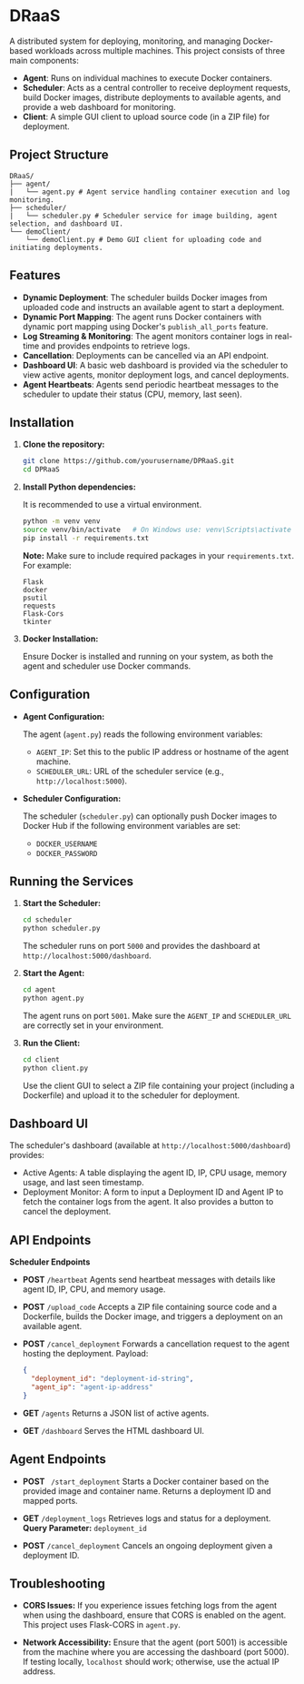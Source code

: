 # DRaaS

A distributed system for deploying, monitoring, and managing Docker-based workloads across multiple machines. This project consists of three main components:

- **Agent**: Runs on individual machines to execute Docker containers.
- **Scheduler**: Acts as a central controller to receive deployment requests, build Docker images, distribute deployments to available agents, and provide a web dashboard for monitoring.
- **Client**: A simple GUI client to upload source code (in a ZIP file) for deployment.

## Project Structure
```
DRaaS/
├── agent/
|   └── agent.py # Agent service handling container execution and log monitoring. 
├── scheduler/
|   └── scheduler.py # Scheduler service for image building, agent selection, and dashboard UI. 
└── demoClient/
    └── demoClient.py # Demo GUI client for uploading code and initiating deployments.
```


## Features

- **Dynamic Deployment**: The scheduler builds Docker images from uploaded code and instructs an available agent to start a deployment.
- **Dynamic Port Mapping**: The agent runs Docker containers with dynamic port mapping using Docker's `publish_all_ports` feature.
- **Log Streaming & Monitoring**: The agent monitors container logs in real-time and provides endpoints to retrieve logs.
- **Cancellation**: Deployments can be cancelled via an API endpoint.
- **Dashboard UI**: A basic web dashboard is provided via the scheduler to view active agents, monitor deployment logs, and cancel deployments.
- **Agent Heartbeats**: Agents send periodic heartbeat messages to the scheduler to update their status (CPU, memory, last seen).

## Installation

1. **Clone the repository:**

   ```bash
   git clone https://github.com/yourusername/DPRaaS.git
   cd DPRaaS
   ```
2. **Install Python dependencies:**

   It is recommended to use a virtual environment.

   ```bash
   python -m venv venv
   source venv/bin/activate   # On Windows use: venv\Scripts\activate
   pip install -r requirements.txt
   ```
   **Note:** Make sure to include required packages in your `requirements.txt`. For example:

   ```nginx
   Flask
   docker
   psutil
   requests
   Flask-Cors
   tkinter
   ```
3. **Docker Installation:**

   Ensure Docker is installed and running on your system, as both the agent and scheduler use Docker commands.


## Configuration

- **Agent Configuration:**

  The agent (`agent.py`) reads the following environment variables:
  - `AGENT_IP`: Set this to the public IP address or hostname of the agent machine.
  - `SCHEDULER_URL`: URL of the scheduler service (e.g., `http://localhost:5000`).

- **Scheduler Configuration:**

  The scheduler (`scheduler.py`) can optionally push Docker images to Docker Hub if the following environment variables are set:
  - `DOCKER_USERNAME`
  - `DOCKER_PASSWORD`

## Running the Services

1. **Start the Scheduler:**
   ```bash
   cd scheduler
   python scheduler.py
   ```
   The scheduler runs on port `5000` and provides the dashboard at `http://localhost:5000/dashboard`.

2. **Start the Agent:**
   ```bash
   cd agent
   python agent.py
   ```
   The agent runs on port `5001`. Make sure the `AGENT_IP` and `SCHEDULER_URL` are correctly set in your environment.

3. **Run the Client:**
   ```bash
   cd client
   python client.py
   ```
   Use the client GUI to select a ZIP file containing your project (including a Dockerfile) and upload it to the scheduler for deployment.

## Dashboard UI

The scheduler's dashboard (available at `http://localhost:5000/dashboard`) provides:
- Active Agents: A table displaying the agent ID, IP, CPU usage, memory usage, and last seen timestamp.
- Deployment Monitor: A form to input a Deployment ID and Agent IP to fetch the container logs from the agent. It also provides a button to cancel the deployment.

## API Endpoints

**Scheduler Endpoints**
- **POST** `/heartbeat`
  Agents send heartbeat messages with details like agent ID, IP, CPU, and memory usage.

- **POST** `/upload_code`
  Accepts a ZIP file containing source code and a Dockerfile, builds the Docker image, and triggers a deployment on an available agent.

- **POST** `/cancel_deployment`
  Forwards a cancellation request to the agent hosting the deployment.
  Payload:
  ```json
  {
    "deployment_id": "deployment-id-string",
    "agent_ip": "agent-ip-address"
  }
  ```

- **GET** `/agents`
  Returns a JSON list of active agents.

- **GET** `/dashboard`
  Serves the HTML dashboard UI.

## Agent Endpoints

- **POST** ` /start_deployment`
  Starts a Docker container based on the provided image and container name. Returns a deployment ID and mapped ports.

- **GET** `/deployment_logs`
  Retrieves logs and status for a deployment.
  **Query Parameter:** `deployment_id`

- **POST** `/cancel_deployment`
  Cancels an ongoing deployment given a deployment ID.

## Troubleshooting

- **CORS Issues:**
  If you experience issues fetching logs from the agent when using the dashboard, ensure that CORS is enabled on the agent. This project uses Flask-CORS in `agent.py`.

- **Network Accessibility:**
  Ensure that the agent (port 5001) is accessible from the machine where you are accessing the dashboard (port 5000). If testing locally, `localhost` should work; otherwise, use the actual IP address.